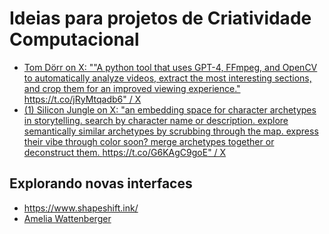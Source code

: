# Ideias para projetos de Criatividade Computacional

* [Tom Dörr on X: ""A python tool that uses GPT-4, FFmpeg, and OpenCV to automatically analyze videos, extract the most interesting sections, and crop them for an improved viewing experience." https://t.co/jRyMtqadb6" / X](https://x.com/tom_doerr/status/1865199244367294906)
* [(1) Silicon Jungle on X: "an embedding space for character archetypes in storytelling. search by character name or description. explore semantically similar archetypes by scrubbing through the map. express their vibe through color soon? merge archetypes together or deconstruct them. https://t.co/G6KAgC9goE" / X](https://x.com/JungleSilicon/status/1865604152329388298)

## Explorando novas interfaces

* https://www.shapeshift.ink/
* [Amelia Wattenberger](https://wattenberger.com/)
